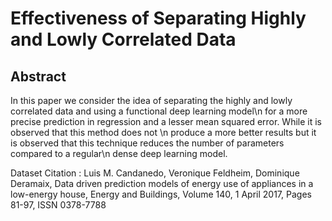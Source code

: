 # Effectiveness of Separating Highly and Lowly Correlated Data
## Abstract
  In this paper we consider the idea of separating the highly and lowly correlated data and using a functional deep learning model\n
  for a more precise prediction in regression and a lesser mean squared error. While it is observed that this method does not \n
  produce a more better results but it is observed that this technique reduces the number of parameters compared to a regular\n
  dense deep learning model.

Dataset Citation : Luis M. Candanedo, Veronique Feldheim, Dominique Deramaix, Data driven prediction models of energy use of appliances in a low-energy house, Energy and Buildings, Volume 140, 1 April 2017, Pages 81-97, ISSN 0378-7788
